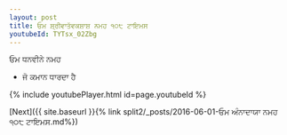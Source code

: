 ```yaml
---
layout: post
title: ਓਮ ਸ਼੍ਰੀਵਾਤੱਵਕਸ਼ਾਸ਼ ਨਮਹ ੧੦੮ ਟਾਇਮਸ
youtubeId: TYTsx_02Zbg
---
```

 
 
 ਓਮ ਧਨਵੀਨੇ ਨਮਹ  
 
 -  ਜੋ ਕਮਾਨ ਧਾਰਦਾ ਹੈ 
 
  
 
  
 
 
 
 
 
 


{% include youtubePlayer.html id=page.youtubeId %}
 
[Next]({{ site.baseurl }}{% link  split2/_posts/2016-06-01-ਓਮ ਅੰਨਾਦਾਯਾ ਨਮਹ ੧੦੮ ਟਾਇਮਸ.md%})
 

